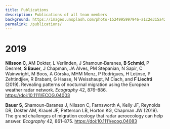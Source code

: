 ```yaml
---
title: Publications
description: Publications of all team members
background: https://images.unsplash.com/photo-1524995997946-a1c2e315a42f?ixlib=rb-1.2.1&ixid=eyJhcHBfaWQiOjEyMDd9&auto=format&fit=crop&w=1000
permalink: /publications/
---
```


# 2019

**Nilsson C**, AM Dokter, L Verlinden, J Shamoun‐Baranes, **B Schmid**, P Desmet, **S Bauer**, J Chapman, JA Alves, PM Stepanian, N Sapir, C Wainwright, M Boos, A Górska, MHM Menz, P Rodrigues, H Leijnse, P Zehtindjiev, R Brabant, G Haase, N Weisshaupt, M Ciach, and **F Liechti** (2019). Revealing patterns of nocturnal migration using the European weather radar network. _Ecography_ 42, 876–886. <https://doi:10.1111/ECOG.04003>

**Bauer S**, Shamoun-Baranes J, Nilsson C, Farnsworth A, Kelly JF, Reynolds DR, Dokter AM, Krauel JF, Petterson LB, Horton KG, Chapman JW (2019). The grand challenges of migration ecology that radar aeroecology can help answer. _Ecography_ 42, 861–875. <https://doi:10.1111/ecog.04083>
